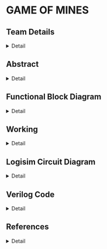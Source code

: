 # GAME OF MINES

<!-- First Section -->
## Team Details
<details> 
  <summary>Detail</summary>

  > Semester: 3rd Sem B. Tech. CSE

  > Section: S1
>   Team ID: S1_T-16

  > Member-1: G.Aravind, 231CS124, gurugubelliaravind.231cs124@nitk.edu.in

  > Member-2: K Sanjay Abhiroop, 231CS128, karumanchisanjay.231cs128@nitk.edu.in

  > Member-3:	Pranav Gujjar, 231CS143, pranavgujjar.231cs143@nitk.edu.in

</details>

<!-- Second Section -->
## Abstract
<details>
  
  <summary>Detail</summary>
  
  > 


## Motivation:

Our primary motivation for developing Game of Mines was to create a game which is fun and educational. During our search for such games, we looked at the classic games that entertained us in the past, and Minesweeper from Windows 7 got here to thoughts as an iconic recreation of logic, chance, and danger. We wanted to capture the same excitement and simplicity of Minesweeper even as exploring methods to decorate it with current hardware elements. So, we wanted to renovate the game into a hardware game.


## PROBLEM STATEMENT:

The Game of Mines is a modern take on the classic Minesweeper concept, a grid-based game that challenges players to find hidden gems while avoiding dangerous mines. The fun and simplicity of the game drives the game, it relies on chance, creating a happy balance of risk and reward. As digital gaming has evolved, many games like Minesweeper have remained popular due to their straightforward design and ability to engage players of all ages.

## FEATURES:

• Use a random number generator circuit i.e,Linear Feedback Shift Register (LFSR) to select random spots in which bombs will be placed.

• Then we will use D flip-flops to represent each of the spots.

• Then we will implement a multiplexer system to allow player to select spots and the output will decide whether the chosen spot is safe or not.

• Then a counter will be used to determine whether the user has given input to all the spots other than the ones with bombs.

• Demo evaluation: The objective is to design a circuit that randomly selects one of the spots as bomb and implement a system that allows the user to enter their choices of spots and check if the bomb is in that 
                   spot. The user loses if he selects a spot with the bomb or else the user will win if he chooses all the spots without the bomb.

</details>



## Functional Block Diagram
<details>
  
![Untitled design](https://github.com/user-attachments/assets/85f1f9ee-6fd4-40bd-ba26-bb3e7a09deec)
  <summary>Detail</summary>  


</details>

## Working

<details>

<summary>Detail</summary>

### Instructions to Use the Circuit:

• Click on reset before starting the game.

• Click on Set Bomb to set 1 bomb, the game can be played now. Repeat this process to set multiple bombs. The number of bombs will be displayed on the screen.

• After you set certain number of bombs, you can start opening the boxes.

• Enter the 4- bit input which is assigned to the corresponding box in column major order. Then click on the confirm button to lock in the answer.

• The Game Over output will be lit and all the bombs will be displayed if the user encounters a bomb or else, the person can keep giving the inputs.

• If the user enters all the inputs other than the bombs, Game Won output will be lit.

• Click on reset to restart the game.

## Working of Modules:

### Main Module:
This is the main module where we can play the game by following the steps written in Simulation. It involves the Output module which shows all the boxes, it’s state and final game winning or losing condition
![main](https://github.com/user-attachments/assets/5d873b13-d9e2-402c-af03-328cb3462bad)


### Random number generator: 
Generates a random number using linear feedback shift register (LFSR). It keeps on repeating numbers from 1 to 15 randomly and we will lock a number randomly by clicking on the Set Bomb button. The bit keeps shifting while the first bit is the XOR of last two digits.

### Score Counter Module:
It uses j-k flip flops where the output of one flip flop is given as clock for next flip flop and it increases when there is a change in input. The change in input is recorded by using d flip flop.
The counter can count from 0 to 15. It basically increments its value by 1 every time the user opens a box without a bomb. It is essential to know whether the user won or lost the game.

### Grid Module:
This records the placement of those bombs from random number generator using d - flip flops and records the number of bombs using counter.

### D-Flip Flop Module:
It takes in the input from the decoder, bomb placement module and game over condition. The output will be 1 if that box is opened or the game is finished and a bomb is present in that location. The other output will be 1 if the bomb is present in that box and the box is opened.

### Output Module:
This takes in the inputs and opens the box assigned with that number. The game over condition will be reached if any one of the boxes with bomb is opened. i.e., We use And gate to check if bomb is present and the box is opened. Game won condition is reached when (16 -number of bombs) boxes are opened. This number is obtained by subtracter and is kept track using counter.


### flowchart

![Untitled design](https://github.com/user-attachments/assets/85f1f9ee-6fd4-40bd-ba26-bb3e7a09deec)


</details>


## Logisim Circuit Diagram

<details>
  
#### Instructions to Use the Circuit:

• Click on reset before starting the game.

• Click on Set Bomb to set 1 bomb, the game can be played now. Repeat this process to set multiple bombs. The number of bombs will be displayed on the screen.

• After you set certain number of bombs, you can start opening the boxes.

• Enter the 4- bit input which is assigned to the corresponding box in column major order. Then click on the confirm button to lock in the answer.

• The Game Over output will be lit and all the bombs will be displayed if the user encounters a bomb or else, the person can keep giving the inputs.

• If the user enters all the inputs other than the bombs, Game Won output will be lit.

• Click on reset to restart the game.

### Main Module:
This is the main module where we can play the game by following the steps written in Simulation. It involves the Output module which shows all the boxes, it’s state and final game winning or losing condition
![main](https://github.com/user-attachments/assets/5d873b13-d9e2-402c-af03-328cb3462bad)


### Random Number Generator:
![random number generator](https://github.com/user-attachments/assets/4b1b08b5-4a0c-48a8-8b2d-32a470ef46e0)

### Grid Module:
![Grids](https://github.com/user-attachments/assets/29c9076e-02c9-4b55-95c3-7acae7c9d50b)

### D-Flip Flop Module:
![d-flip-flop](https://github.com/user-attachments/assets/4da4167e-9b70-4bbe-a2f7-f4781b2a872b)

### Output Generator Module:
![output](https://github.com/user-attachments/assets/24f10f13-723f-45fb-bb13-24e575163ba7)



<summary>Detail</summary>
  
</details>

## Verilog Code

<details>
<summary>Detail</summary>

     module d_ff (
     input clk,         
     input d,            
     input reset,       
     output reg q        
    );

    always @(posedge clk or posedge reset) begin
        if (reset)
            q <= 0;    
        else
            q <= d;     
    end
    endmodule

    module rng (
     input clk,
     input reset,
     output reg [3:0] random_num
    );

        always @(posedge clk ) begin
            if (reset)
                random_num <= 4'b1001;  
            else
                random_num[0] <= random_num[3] ^ random_num[2];
                random_num[1] <= random_num[0]; 
                random_num[2] <= random_num[1];
                random_num[3] <= random_num[2];
            
        end
    endmodule

    module multi_bomb_placement (
     input wire clk,
     input wire reset,
     input wire [3:0] bomb_count,  
     output reg [15:0] bomb_grid   
    );
     reg [3:0] placed_bombs [0:15]; 
     reg [3:0] idx;                 
     integer i, j;

     reg [3:0] rand_idx;

    always @(posedge clk or posedge reset) begin
        if (reset) begin
            bomb_grid <= 16'b0;
            rand_idx <= 0;
            
            
            for (i = 0; i < 16; i = i + 1) begin
                placed_bombs[i] = 4'b1111; 
            end
            
            for (j = 0; j < bomb_count; j = j + 1) begin
                rand_idx = (rand_idx + j + 2) % 16;
                
              
                while (placed_bombs[rand_idx] != 4'b1111) begin
                    rand_idx = (rand_idx + 1) % 16; 
                end

                placed_bombs[rand_idx] = rand_idx; 
                bomb_grid[rand_idx] <= 1'b1; 
            end
        end
    end
    endmodule

    module decoder_4x16 (
     input [3:0] select,         
     output reg [15:0] out      
    );
    always @(*) begin
        out = 16'b0;
        out[select] = 1;       
    end
    endmodule

    module grid (
     input clk,
     input reset,
     input [15:0] bomb_grid,      
     output [15:0] bomb_status    
    );
     genvar i;
     generate
        for (i = 0; i < 16; i = i + 1) begin : grid
            d_ff dff (
                .clk(clk),
                .d(bomb_grid[i]),   
                .reset(reset),
                .q(bomb_status[i])  
            );
        end
     endgenerate
    endmodule

    module bomb_detector (
    input [15:0] bomb_status,    
    input [15:0] chosen_cell, 
    output reg game_over         
    );
    always @(*) begin
        game_over = 0;

        
        if (bomb_status & chosen_cell) begin
            game_over = 1;  
        end
    end
    endmodule

    module safe_counter (
     input clk,
     input reset,
     input safe_revealed,       
     output reg [3:0] count,     
     output win                  
    );
    always @(posedge clk or posedge reset) begin
        if (reset)
            count <= 0;
        else if (safe_revealed)
            count <= count + 1;
    end

    assign win = (count == 12); 
    endmodule


### Test bench File

    module game_of_mines_tb;
    reg clk;
    reg reset;
    reg [3:0] bomb_count;  
    wire [15:0] bomb_grid; 

   
    multi_bomb_placement uut (
        .clk(clk),
        .reset(reset),
        .bomb_count(bomb_count),
        .bomb_grid(bomb_grid)  
    );

   
    always #5 clk = ~clk; 

    initial begin
       
        clk = 0;
        reset = 1;
        bomb_count = 4; 
 
        #10 reset = 0;
        #10;
        display_bomb_status(bomb_grid);
            
        #100 $finish;
    end

   
    task display_bomb_status(input [15:0] grid);
        integer i;
        for (i = 0; i < 16; i = i + 1) begin
            if (grid[i] == 1'b1) begin
                $display("Bomb detected at (%0d, %0d)", i / 4, i % 4);
            end else begin
                $display("Safe cell is present at (%0d, %0d)", i / 4, i % 4);
            end
        end
    endtask
    endmodule
</details>

## References
<details>

  <summary>Detail</summary>
  
</details>
